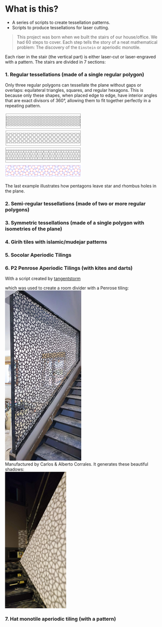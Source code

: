 # What is this?

- A series of scripts to create tessellation patterns.
- Scripts to produce tessellations for laser cutting.

> This project was born when we built the stairs of our house/office.
> We had 60 steps to cover. Each step tells the story of a neat mathematical problem:
> The discovery of the `Einstein` or aperiodic monotile.

Each riser in the stair (the vertical part) is either laser-cut or laser-engraved with a pattern.
The stairs are divided in 7 sections:

### 1. Regular tessellations  (made of a single regular polygon)
Only three regular polygons can tessellate the plane without gaps or overlaps: equilateral triangles, squares, and regular hexagons. This is because only these shapes, when placed edge to edge, have interior angles that are exact divisors of 360°, allowing them to fit together perfectly in a repeating pattern.

<img src="./img/regular_tessellations.png" width="50%">

The last example illustrates how pentagons leave star and rhombus holes in the plane.

### 2. Semi-regular tessellations (made of two or more regular polygons)

### 3. Symmetric tessellations (made of a single polygon with isometries of the plane)

### 4. Girih tiles with islamic/mudejar patterns

### 5. Socolar Aperiodic Tilings

### 6. P2 Penrose Aperiodic Tilings (with kites and darts)

With a script created by [tangentstorm](http://tangentstorm.com/)

which was used to create a room divider with a Penrose tiling:
<img src="./img/celosia_penrose_kite_dart.jpg" width="50%"> <br>
Manufactured by Carlos & Alberto Corrales.  It generates these beautiful shadows:
<br><img src="./img/celosia_penrose_kite_dart_shadows.jpg" width="40%">

### 7. Hat monotile aperiodic tiling (with a pattern)

